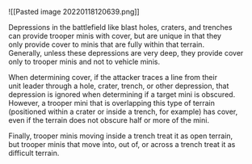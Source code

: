 ![[Pasted image 20220118120639.png]]

Depressions in the battlefield like blast holes, craters, and trenches  
can provide trooper minis with cover, but are unique in that they  
only provide cover to minis that are fully within that terrain.  
Generally, unless these depressions are very deep, they provide cover  
only to trooper minis and not to vehicle minis.  

When determining cover, if the attacker traces a line from their  
unit leader through a hole, crater, trench, or other depression, that  
depression is ignored when determining if a target mini is obscured.  
However, a trooper mini that is overlapping this type of terrain  
(positioned within a crater or inside a trench, for example) has cover,  
even if the terrain does not obscure half or more of the mini.

Finally, trooper minis moving inside a trench treat it as open terrain,  
but trooper minis that move into, out of, or across a trench treat it as  
difficult terrain.